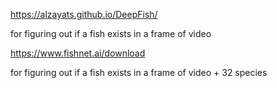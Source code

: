 https://alzayats.github.io/DeepFish/

for figuring out if a fish exists in a frame of video

https://www.fishnet.ai/download

for figuring out if a fish exists in a frame of video + 32 species